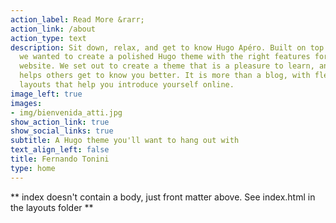 ```yaml
---
action_label: Read More &rarr;
action_link: /about
action_type: text
description: Sit down, relax, and get to know Hugo Apéro. Built on top of Blogophonic,
  we wanted to create a polished Hugo theme with the right features for a true personal
  website. We set out to create a theme that is a pleasure to learn, and one that
  helps others get to know you better. It is more than a blog, with flexible custom
  layouts that help you introduce yourself online.
image_left: true
images:
- img/bienvenida_atti.jpg
show_action_link: true
show_social_links: true
subtitle: A Hugo theme you'll want to hang out with
text_align_left: false
title: Fernando Tonini
type: home
---
```


** index doesn't contain a body, just front matter above.
See index.html in the layouts folder **
